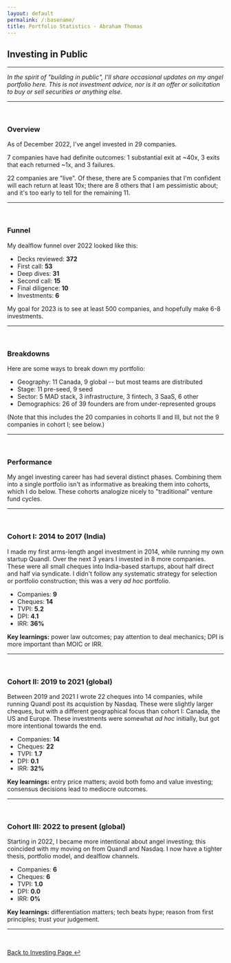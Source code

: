 ```yaml
---
layout: default
permalink: /:basename/
title: Portfolio Statistics · Abraham Thomas
---
```


## Investing in Public

----

*In the spirit of "building in public", I'll share occasional updates on my angel portfolio here.  This is not investment advice, nor is it an offer or solicitation to buy or sell securities or anything else.*

---

<br/>

### Overview

As of December 2022, I've angel invested in 29 companies.

7 companies have had definite outcomes: 1 substantial exit at ~40x, 3 exits that each returned ~1x, and 3 failures.

22 companies are "live".  Of these, there are 5 companies that I'm confident will each return at least 10x; there are 8 others that I am pessimistic about; and it's too early to tell for the remaining 11.

---

<br/>

### Funnel

My dealflow funnel over 2022 looked like this:

* Decks reviewed: **372**
* First call: **53**
* Deep dives: **31**
* Second call: **15**
* Final diligence: **10**
* Investments: **6** 

My goal for 2023 is to see at least 500 companies, and hopefully make 6-8 investments.

---

<br/>


### Breakdowns

Here are some ways to break down my portfolio:

* Geography: 11 Canada, 9 global -- but most teams are distributed 
* Stage: 11 pre-seed, 9 seed 
* Sector: 5 MAD stack, 3 infrastructure, 3 fintech, 3 SaaS, 6 other
* Demographics: 26 of 39 founders are from under-represented groups

(Note that this includes the 20 companies in cohorts II and III, but not the 9 companies in cohort I; see below.)

---

<br/>


### Performance

My angel investing career has had several distinct phases.  Combining them into a single portfolio isn't as informative as breaking them into cohorts, which I do below.  These cohorts analogize nicely to "traditional" venture fund cycles.

----

<br/>


### Cohort I: 2014 to 2017 (India)

I made my first arms-length angel investment in 2014, while running my own startup Quandl.  Over the next 3 years I invested in 8 more companies.  These were all small cheques into India-based startups, about half direct and half via syndicate.  I didn't follow any systematic strategy for selection or portfolio construction; this was a very *ad hoc* portfolio.

* Companies: **9**  
* Cheques: **14**  
* TVPI: **5.2**  
* DPI: **4.1**  
* IRR: **36%**  

**Key learnings:** power law outcomes; pay attention to deal mechanics; DPI is more important than MOIC or IRR.


----

<br/>


### Cohort II: 2019 to 2021 (global)

Between 2019 and 2021 I wrote 22 cheques into 14 companies, while running Quandl post its acquistion by Nasdaq.  These were slightly larger cheques, but with a different geographical focus than cohort I: Canada, the US and Europe.  These investments were somewhat *ad hoc* initially, but got more intentional towards the end.

* Companies: **14**  
* Cheques: **22**  
* TVPI: **1.7**  
* DPI: **0.1**  
* IRR: **32%**  

**Key learnings:** entry price matters; avoid both fomo and value investing; consensus decisions lead to mediocre outcomes.  

----

<br/>

### Cohort III: 2022 to present (global)

Starting in 2022, I became more intentional about angel investing; this coincided with my moving on from Quandl and Nasdaq.  I now have a tighter thesis, portfolio model, and dealflow channels.  

* Companies: **6**  
* Cheques: **6**  
* TVPI: **1.0**  
* DPI: **0.0**  
* IRR: **0%**  

**Key learnings:** differentiation matters; tech beats hype; reason from first principles; trust your judgement.

----

<br/>

[Back to Investing Page ↩](/investing)

<br/>
<br/>